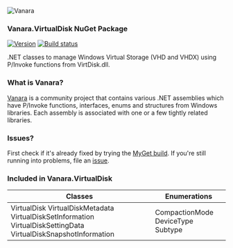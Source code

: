 ﻿![Vanara](https://raw.githubusercontent.com/dahall/Vanara/master/docs/icons/VanaraHeading.png)
### **Vanara.VirtualDisk NuGet Package**
[![Version](https://img.shields.io/nuget/v/Vanara.VirtualDisk?label=NuGet&style=flat-square)](https://github.com/dahall/Vanara/releases)
[![Build status](https://github.com/dahall/Vanara/actions/workflows/cibuild.yml/badge.svg?branch=master)](https://github.com/dahall/Vanara/actions/workflows/cibuild.yml)

.NET classes to manage Windows Virtual Storage (VHD and VHDX) using P/Invoke functions from VirtDisk.dll.

### **What is Vanara?**

[Vanara](https://github.com/dahall/Vanara) is a community project that contains various .NET assemblies which have P/Invoke functions, interfaces, enums and structures from Windows libraries. Each assembly is associated with one or a few tightly related libraries.

### **Issues?**

First check if it's already fixed by trying the [MyGet build](https://www.myget.org/feed/Packages/vanara).
If you're still running into problems, file an [issue](https://github.com/dahall/Vanara/issues).

### **Included in Vanara.VirtualDisk**

Classes | Enumerations
--- | ---
VirtualDisk VirtualDiskMetadata VirtualDiskSetInformation VirtualDiskSettingData VirtualDiskSnapshotInformation  | CompactionMode DeviceType Subtype   
